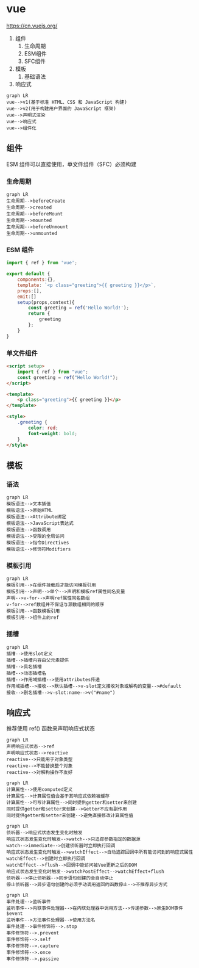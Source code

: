 # vue

<https://cn.vuejs.org/>

1. 组件
    1. 生命周期
    1. ESM组件
    1. SFC组件
1. 模板
    1. 基础语法 
1. 响应式

```mermaid
graph LR
vue-->v1(基于标准 HTML、CSS 和 JavaScript 构建)
vue-->v2(用于构建用户界面的 JavaScript 框架)
vue-->声明式渲染
vue-->响应式
vue-->组件化
```

## 组件

ESM 组件可以直接使用，单文件组件（SFC）必须构建

### 生命周期

```mermaid
graph LR
生命周期-->beforeCreate
生命周期-->created
生命周期-->beforeMount
生命周期-->mounted
生命周期-->beforeUnmount
生命周期-->unmounted
```

### ESM 组件

```js
import { ref } from 'vue';

export default {
    components:{},
    template: `<p class="greeting">{{ greeting }}</p>`,
    props:[],
    emit:[]
    setup(props,context){
        const greeting = ref('Hello World!');
        return {
            greeting
        };
    }
}
```

### 单文件组件

```html
<script setup>
    import { ref } from "vue";
    const greeting = ref("Hello World!");
</script>

<template>
    <p class="greeting">{{ greeting }}</p>
</template>

<style>
    .greeting {
        color: red;
        font-weight: bold;
    }
</style>
```

## 模板

### 语法

```mermaid
graph LR
模板语法-->文本插值
模板语法-->原始HTML
模板语法-->Attribute绑定
模板语法-->JavaScript表达式
模板语法-->函数调用
模板语法-->受限的全局访问
模板语法-->指令Directives
模板语法-->修饰符Modifiers
```

### 模板引用

```mermaid
graph LR
模板引用-->在组件挂载后才能访问模板引用
模板引用-->声明-->单个-->声明和模板ref属性同名变量
声明-->v-for-->声明ref属性同名数组
v-for-->ref数组并不保证与源数组相同的顺序
模板引用-->函数模板引用
模板引用-->组件上的ref
```

### 插槽

```mermaid
graph LR
插槽-->使用slot定义
插槽-->插槽内容由父元素提供
插槽-->具名插槽
插槽-->动态插槽名
插槽-->作用域插槽-->使用attributes传递
作用域插槽-->接收-->默认插槽-->v-slot定义接收对象或解构的变量-->#default
接收-->剧名插槽-->v-slot:name-->v("#name")
```

## 响应式

推荐使用 ref() 函数来声明响应式状态

```mermaid
graph LR
声明响应式状态-->ref
声明响应式状态-->reactive
reactive-->只能用于对象类型
reactive-->不能替换整个对象
reactive-->对解构操作不友好
```

```mermaid
graph LR
计算属性-->使用computed定义
计算属性-->计算属性值会基于其响应式依赖被缓存
计算属性-->可写计算属性-->同时提供getter和setter来创建
同时提供getter和setter来创建-->Getter不应有副作用
同时提供getter和setter来创建-->避免直接修改计算属性值
```


```mermaid
graph LR
侦听器-->响应式状态发生变化时触发
响应式状态发生变化时触发-->watch-->只追踪参数指定的数据源
watch-->immediate-->创建侦听器时立即执行回调
响应式状态发生变化时触发-->watchEffect-->自动追踪回调中所有能访问到的响应式属性
watchEffect-->创建时立即执行回调
watchEffect-->flush-->回调中能访问被Vue更新之后的DOM
响应式状态发生变化时触发-->watchPostEffect-->watchEffect+flush
侦听器-->停止侦听器-->同步语句创建的会自动停止
停止侦听器-->异步语句创建的必须手动调用返回的函数停止-->不推荐异步方式
```

```mermaid
graph LR
事件处理-->监听事件
监听事件-->内联事件处理器-->在内联处理器中调用方法-->传递参数-->原生DOM事件$event
监听事件-->方法事件处理器-->使用方法名
事件处理-->事件修饰符-->.stop
事件修饰符-->.prevent
事件修饰符-->.self
事件修饰符-->.capture
事件修饰符-->.once
事件修饰符-->.passive
```
